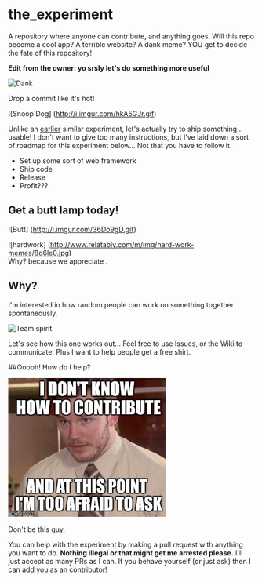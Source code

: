 # the_experiment
A repository where anyone can contribute, and anything goes. Will this repo become a cool app? A terrible website? A dank meme? YOU get to decide the fate of this repository!

<b>Edit from the owner: yo srsly let's do something more useful</b>

![Dank](http://i2.kym-cdn.com/photos/images/newsfeed/001/002/010/62e.gif)

Drop a commit like it's hot!

![Snoop Dog] (http://i.imgur.com/hkA5GJr.gif)

Unlike an [earlier](https://github.com/illacceptanything/illacceptanything) similar experiment, let's actually try to ship something... usable! I don't want to give too many instructions, but I've laid down a sort of roadmap for this experiment below... Not that you have to follow it.

- Set up some sort of web framework
- Ship code
- Release
- Profit???

## Get a butt lamp today!

![Butt] (http://i.imgur.com/36Do9gD.gif)

![hardwork] (http://www.relatably.com/m/img/hard-work-memes/8q6le0.jpg)
<br>Why? because we appreciate .

## Why?
I'm interested in how random people can work on something together spontaneously.

![Team spirit](team_spirit.jpg)

Let's see how this one works out... Feel free to use Issues, or the Wiki to communicate. Plus I want to help people get a free shirt.

##Ooooh! How do I help?

![Afraid to ask](too_afraid_to_ask.jpg)

Don't be this guy.

You can help with the experiment by making a pull request with anything you want to do. <b>Nothing illegal or that might get me arrested please.</b> I'll just accept as many PRs as I can. If you behave yourself (or just ask) then I can add you as an contributor!


